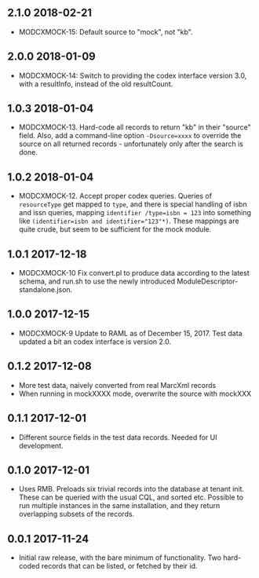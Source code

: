 ## 2.1.0 2018-02-21
* MODCXMOCK-15: Default source to "mock", not "kb". 

## 2.0.0 2018-01-09
* MODCXMOCK-14: Switch to providing the codex interface version 3.0, with a
  resultInfo, instead of the old resultCount.

## 1.0.3 2018-01-04

* MODCXMOCK-13. Hard-code all records to return "kb" in their "source" field.
  Also, add a command-line option `-Dsource=xxxx` to override the source on
  all returned records - unfortunately only after the search is done.

## 1.0.2 2018-01-04

* MODCXMOCK-12. Accept proper codex queries. Queries of `resourceType` get
  mapped to `type`, and there is special handling of isbn and issn queries,
  mapping `identifier /type=isbn = 123` into something like `(identifier=isbn
  and identifier="123"*)`. These mappings are quite crude, but seem to be
  sufficient for the mock module.

## 1.0.1 2017-12-18

* MODCXMOCK-10 Fix convert.pl to produce data according to the latest schema,
  and run.sh to use the newly introduced ModuleDescriptor-standalone.json.

## 1.0.0 2017-12-15

* MODCXMOCK-9 Update to RAML as of December 15, 2017. Test data updated a bit
  an codex interface is version 2.0.

## 0.1.2 2017-12-08

* More test data, naively converted from real MarcXml records
* When running in mockXXXX mode, overwrite the source with mockXXX

## 0.1.1 2017-12-01

* Different source fields in the test data records. Needed for UI development.

## 0.1.0 2017-12-01

* Uses RMB. Preloads six trivial records into the database at tenant init. These
can be queried with the usual CQL, and sorted etc. Possible to run multiple
instances in the same installation, and they return overlapping subsets of
the records.

## 0.0.1 2017-11-24

* Initial raw release, with the bare minimum of functionality. Two hard-coded
records that can be listed, or fetched by their id.
